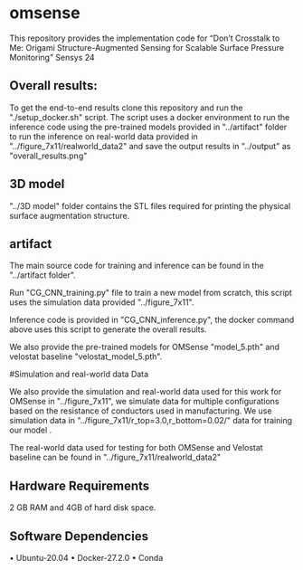 # omsense
This repository provides the implementation code for “Don’t Crosstalk to Me: Origami Structure-Augmented Sensing for Scalable Surface Pressure Monitoring” Sensys 24

## Overall results:
To get the end-to-end results clone this repository and run the "./setup_docker.sh" script. The script uses a docker environment to run the inference code using the pre-trained models provided in "../artifact" folder to run the inference on real-world data provided in "../figure_7x11/realworld_data2"  and save the output results in "../output" as "overall_results.png"

## 3D model
"../3D model" folder contains the STL files required for printing the physical surface augmentation structure. 

## artifact
The main source code for training and inference can be found in the "../artifact folder". 

Run "CG_CNN_training.py" file to train a new model from scratch, this script uses the simulation data provided "../figure_7x11". 


Inference code is provided in "CG_CNN_inference.py", the docker command above uses this script to generate the overall results.


We also provide the pre-trained models for OMSense "model_5.pth" and velostat baseline "velostat_model_5.pth".

#Simulation and real-world data Data

We also provide the simulation and real-world data used for this work for OMSense in "../figure_7x11", we simulate data for multiple configurations based on the resistance of conductors used in manufacturing. We use simulation data in "../figure_7x11/r_top=3.0,r_bottom=0.02/" data for training our model .

The real-world data used for testing for both OMSense and Velostat baseline can be found in "../figure_7x11/realworld_data2"



## Hardware Requirements
  2 GB RAM and 4GB of hard disk space.

## Software Dependencies
• Ubuntu-20.04
• Docker-27.2.0
• Conda


